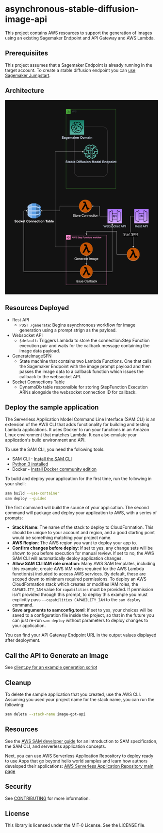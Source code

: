 # asynchronous-stable-diffusion-image-api

This project contains AWS resources to support the generation of images using an existing Sagemaker Endpoint and API Gateway and AWS Lambda. 

## Prerequisiites

This project assumes that a Sagemaker Endpoint is already running in the target account. To create a stable diffusion endpoint you can [use Sagemaker Jumpstart](https://docs.aws.amazon.com/sagemaker/latest/dg/studio-jumpstart.html#jumpstart-open-use).

## Architecture
![](architecture.png)

## Resources Deployed
- Rest API
  - `POST /generate`: Begins asynchronous workflow for image generation using a prompt strign as the payload.
- Websocket API
  - `$default`: Triggers Lambda to store the connection:Step Function execution pair and waits for the callback message containing the image data payload.
- GenerateImageSFN
  - State machine that contains two Lambda Functions. One that calls the Sagemaker Endpoint with the image prompt payload and then passes the image data to a callback function which issues the callback to the websocket API.
- Socket Connections Table
  - DynamoDb table responsible for storing StepFunction Execution ARNs alongside the websocket connection ID for callback.

## Deploy the sample application

The Serverless Application Model Command Line Interface (SAM CLI) is an extension of the AWS CLI that adds functionality for building and testing Lambda applications. It uses Docker to run your functions in an Amazon Linux environment that matches Lambda. It can also emulate your application's build environment and API.

To use the SAM CLI, you need the following tools.

* SAM CLI - [Install the SAM CLI](https://docs.aws.amazon.com/serverless-application-model/latest/developerguide/serverless-sam-cli-install.html)
* [Python 3 installed](https://www.python.org/downloads/)
* Docker - [Install Docker community edition](https://hub.docker.com/search/?type=edition&offering=community)

To build and deploy your application for the first time, run the following in your shell:

```bash
sam build --use-container
sam deploy --guided
```

The first command will build the source of your application. The second command will package and deploy your application to AWS, with a series of prompts:

* **Stack Name**: The name of the stack to deploy to CloudFormation. This should be unique to your account and region, and a good starting point would be something matching your project name.
* **AWS Region**: The AWS region you want to deploy your app to.
* **Confirm changes before deploy**: If set to yes, any change sets will be shown to you before execution for manual review. If set to no, the AWS SAM CLI will automatically deploy application changes.
* **Allow SAM CLI IAM role creation**: Many AWS SAM templates, including this example, create AWS IAM roles required for the AWS Lambda function(s) included to access AWS services. By default, these are scoped down to minimum required permissions. To deploy an AWS CloudFormation stack which creates or modifies IAM roles, the `CAPABILITY_IAM` value for `capabilities` must be provided. If permission isn't provided through this prompt, to deploy this example you must explicitly pass `--capabilities CAPABILITY_IAM` to the `sam deploy` command.
* **Save arguments to samconfig.toml**: If set to yes, your choices will be saved to a configuration file inside the project, so that in the future you can just re-run `sam deploy` without parameters to deploy changes to your application.

You can find your API Gateway Endpoint URL in the output values displayed after deployment.
## Call the API to Generate an Image
See [client.py for an example generation script](client/client.py)
## Cleanup

To delete the sample application that you created, use the AWS CLI. Assuming you used your project name for the stack name, you can run the following:

```bash
sam delete --stack-name image-gpt-api
```

## Resources

See the [AWS SAM developer guide](https://docs.aws.amazon.com/serverless-application-model/latest/developerguide/what-is-sam.html) for an introduction to SAM specification, the SAM CLI, and serverless application concepts.

Next, you can use AWS Serverless Application Repository to deploy ready to use Apps that go beyond hello world samples and learn how authors developed their applications: [AWS Serverless Application Repository main page](https://aws.amazon.com/serverless/serverlessrepo/)


## Security

See [CONTRIBUTING](CONTRIBUTING.md#security-issue-notifications) for more information.

## License

This library is licensed under the MIT-0 License. See the LICENSE file.

